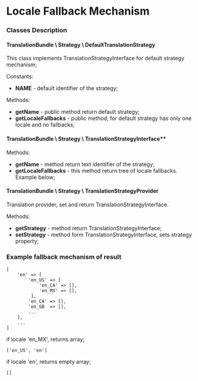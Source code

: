 Locale Fallback Mechanism
=============


### Classes Description

#### TranslationBundle \ Strategy \ DefaultTranslationStrategy

This class implements TranslationStrategyInterface for default strategy mechanism;

Constants:

* **NAME** - default identifier of the strategy;

Methods:

* **getName** - public method return default strategy;
* **getLocaleFallbacks** - public method, for default strategy has only one locale and no fallbacks;


#### TranslationBundle \ Strategy \ TranslationStrategyInterface**

Methods:

* **getName** - method return text identifier of the strategy;
* **getLocaleFallbacks** - this method return tree of locale fallbacks. Example below;


#### TranslationBundle \ Strategy \ TranslationStrategyProvider

Translation provider, set and return TranslationStrategyInterface.

Methods:

* **getStrategy** - method return TranslationStrategyInterface;
* **setStrategy** - method form TranslationStrategyInterface, sets strategy property;


### Example fallback mechanism of result


```
[
    'en' => [
        'en_US' => [
            'en_CA' => [],
            'en_MX' => [],
         ],
        'en_CA' => [],
        'en_GB  => [],
        ...
    ],
    ...
]
 ```

if locale 'en_MX', returns array;
```
['en_US', 'en']
```

if locale 'en', returns empty array;
```
[]
```
